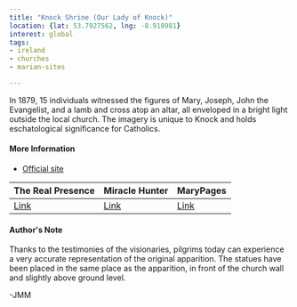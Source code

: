 ```yaml
---
title: "Knock Shrine (Our Lady of Knock)"
location: {lat: 53.7927562, lng: -8.918981}
interest: global
tags:
- ireland
- churches
- marian-sites

---
```



In 1879, 15 individuals witnessed the figures of Mary, Joseph, John the Evangelist, and a lamb and cross atop an altar, all enveloped in a bright light outside the local church.  The imagery is unique to Knock and holds eschatological significance for Catholics.

#### More Information

* [Official site](https://www.knockshrine.ie/)


| The Real Presence | Miracle Hunter | MaryPages |
| --- | --- | --- |
| [Link](http://www.therealpresence.org/eucharst/misc/BVM/63_KNOCK_60x96.pdf) | [Link](http://www.miraclehunter.com/marian_apparitions/approved_apparitions/knock/index.html) | [Link](https://www.marypages.com/knock-(ireland)-en.html) |




#### Author's Note

Thanks to the testimonies of the visionaries, pilgrims today can experience a very accurate representation of the original apparition.  The statues have been placed in the same place as the apparition, in front of the church wall and slightly above ground level.

-JMM




